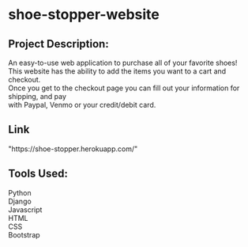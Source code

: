 # shoe-stopper-website

<h2>Project Description:</h2>
An easy-to-use web application to purchase all of your favorite shoes! <br/>
This website has the ability to add the items you want to a cart and checkout. <br/>
Once you get to the checkout page you can fill out your information for shipping, and pay <br/>
with Paypal, Venmo or your credit/debit card. <br/>

<h2>Link</h2>
"https://shoe-stopper.herokuapp.com/"
<h2>Tools Used:</h2>
Python <br/>
Django <br/>
Javascript <br/>
HTML <br/>
CSS <br/>
Bootstrap <br/>
<br/>
